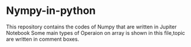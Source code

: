 # Nympy-in-python
This repository contains the codes of Numpy that are written in 
Jupiter Notebook 
Some main types of Operaion on array is shown in this file,topic are written in comment boxes.
